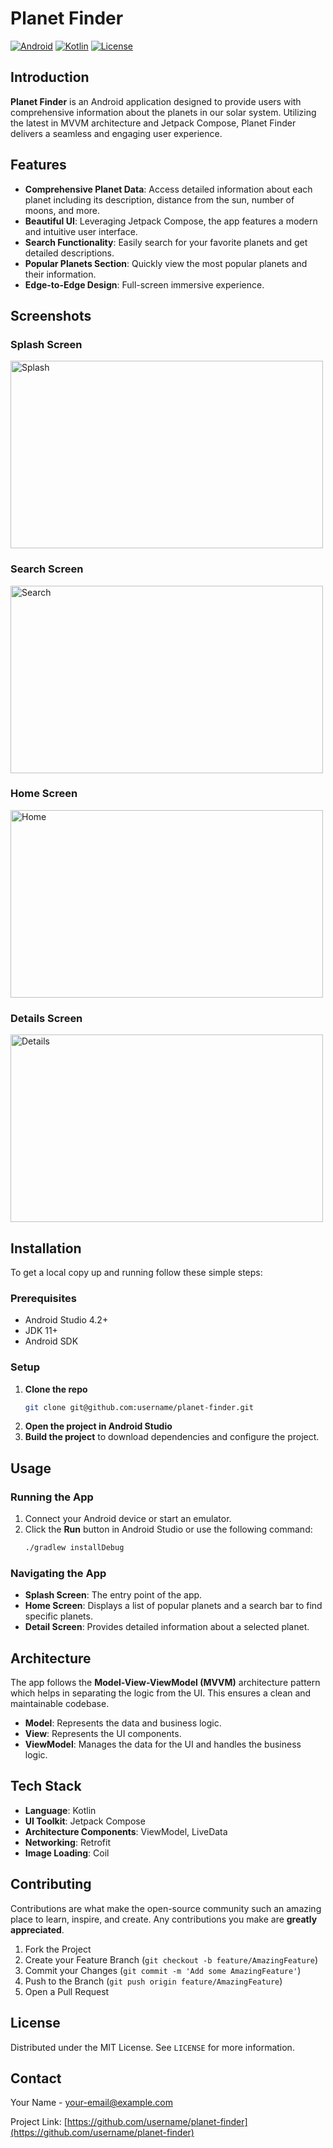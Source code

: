 # Planet Finder

[![Android](https://img.shields.io/badge/platform-android-green.svg)](https://www.android.com/)
[![Kotlin](https://img.shields.io/badge/Kotlin-1.5.21-blue.svg)](https://kotlinlang.org/)
[![License](https://img.shields.io/badge/license-MIT-blue.svg)](https://opensource.org/licenses/MIT)

## Introduction

**Planet Finder** is an Android application designed to provide users with comprehensive information about the planets in our solar system. Utilizing the latest in MVVM architecture and Jetpack Compose, Planet Finder delivers a seamless and engaging user experience.

## Features

- **Comprehensive Planet Data**: Access detailed information about each planet including its description, distance from the sun, number of moons, and more.
- **Beautiful UI**: Leveraging Jetpack Compose, the app features a modern and intuitive user interface.
- **Search Functionality**: Easily search for your favorite planets and get detailed descriptions.
- **Popular Planets Section**: Quickly view the most popular planets and their information.
- **Edge-to-Edge Design**: Full-screen immersive experience.

## Screenshots

### Splash Screen
<img src="https://github.com/SatyamkrJha85/Planet_Finder/assets/111700337/5ad3b768-3325-4d75-bea9-44aaa38592f8" alt="Splash" width="500" height="300">

### Search Screen
<img src="https://github.com/SatyamkrJha85/Planet_Finder/assets/111700337/e4d8de2c-7526-4ade-97d5-62a059d19864" alt="Search" width="500" height="300">

### Home Screen
<img src="https://github.com/SatyamkrJha85/Planet_Finder/assets/111700337/e91a4ec3-321e-413f-a861-0b9662248f68" alt="Home" width="500" height="300">

### Details Screen
<img src="https://github.com/SatyamkrJha85/Planet_Finder/assets/111700337/077c85f0-f1a5-4d07-9382-83718e1a350b" alt="Details" width="500" height="300">



## Installation

To get a local copy up and running follow these simple steps:

### Prerequisites

- Android Studio 4.2+
- JDK 11+
- Android SDK

### Setup

1. **Clone the repo**
    ```sh
    git clone git@github.com:username/planet-finder.git
    ```
2. **Open the project in Android Studio**
3. **Build the project** to download dependencies and configure the project.

## Usage

### Running the App

1. Connect your Android device or start an emulator.
2. Click the **Run** button in Android Studio or use the following command:
    ```sh
    ./gradlew installDebug
    ```

### Navigating the App

- **Splash Screen**: The entry point of the app.
- **Home Screen**: Displays a list of popular planets and a search bar to find specific planets.
- **Detail Screen**: Provides detailed information about a selected planet.

## Architecture

The app follows the **Model-View-ViewModel (MVVM)** architecture pattern which helps in separating the logic from the UI. This ensures a clean and maintainable codebase.

- **Model**: Represents the data and business logic.
- **View**: Represents the UI components.
- **ViewModel**: Manages the data for the UI and handles the business logic.

## Tech Stack

- **Language**: Kotlin
- **UI Toolkit**: Jetpack Compose
- **Architecture Components**: ViewModel, LiveData
- **Networking**: Retrofit
- **Image Loading**: Coil

## Contributing

Contributions are what make the open-source community such an amazing place to learn, inspire, and create. Any contributions you make are **greatly appreciated**.

1. Fork the Project
2. Create your Feature Branch (`git checkout -b feature/AmazingFeature`)
3. Commit your Changes (`git commit -m 'Add some AmazingFeature'`)
4. Push to the Branch (`git push origin feature/AmazingFeature`)
5. Open a Pull Request

## License

Distributed under the MIT License. See `LICENSE` for more information.

## Contact

Your Name - [your-email@example.com](mailto:your-email@example.com)

Project Link: [https://github.com/username/planet-finder](https://github.com/username/planet-finder)
